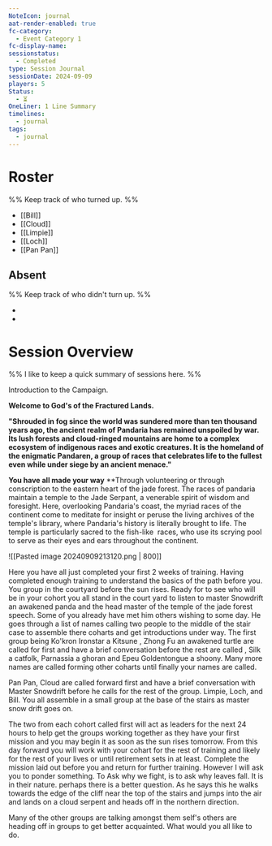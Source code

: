 ```yaml
---
NoteIcon: journal
aat-render-enabled: true
fc-category:
  - Event Category 1
fc-display-name: 
sessionstatus:
  - Completed
type: Session Journal
sessionDate: 2024-09-09
players: 5
Status:
  - ⏳
OneLiner: 1 Line Summary
timelines:
  - journal
tags:
  - journal
---
```

# Roster 

%% Keep track of who turned up. %%

- [[Bill]]
- [[Cloud]]
- [[Limpie]]
- [[Loch]]
- [[Pan Pan]]
## Absent

%% Keep track of who didn't turn up. %%

- 
- 

# Session Overview

%% I like to keep a quick summary of sessions here. %%

Introduction to the Campaign.

**Welcome to God's of the Fractured Lands.** 

**"Shrouded in fog since the world was sundered more than ten thousand years ago, the ancient realm of Pandaria has remained unspoiled by war. Its lush forests and cloud-ringed mountains are home to a complex ecosystem of indigenous races and exotic creatures. It is the homeland of the enigmatic Pandaren, a group of races that celebrates life to the fullest even while under siege by an ancient menace."**

**You have all made your way** **Through volunteering or through conscription to the eastern heart of the jade forest. The races of pandaria maintain a temple to the Jade Serpant, a venerable spirit of wisdom and foresight.  Here, overlooking Pandaria's coast, the myriad races of the continent come to meditate for insight or peruse the living archives of the temple's library, where Pandaria's history is literally brought to life. The temple is particularly sacred to the fish-like  races, who use its scrying pool to serve as their eyes and ears throughout the continent.


![[Pasted image 20240909213120.png | 800]]


Here you have all just completed your first 2 weeks of training. Having completed enough training to understand  the basics of the path before you. You group in the courtyard before the sun rises. Ready for to see who will be in your cohort you all stand in the court yard to listen to master Snowdrift an awakened panda and the head master of the temple of the jade forest speech.  Some of you already have met him others wishing to some day. He goes through a list of names calling two people to the middle of the stair case to assemble there coharts and get introductions under way.  The first group being Ko'kron Ironstar a Kitsune , Zhong Fu an awakened turtle are called for first and have a brief conversation before the rest are called , Silk a catfolk, Parnassia a ghoran and Epeu Goldentongue a shoony. Many more names are called forming other coharts until finally your names are called. 

Pan Pan, Cloud  are called forward first and have a brief conversation with Master Snowdrift before he calls for the rest of the group. Limpie, Loch, and Bill. You all assemble in a small group at the base of the stairs as master snow drift goes on. 

The two from each cohort called first will act as leaders for the next 24 hours to help get the groups working together as they have your first mission and you may begin it as soon as the sun rises tomorrow. From this day forward you will work with your cohart for the rest of training and likely for the rest of your lives or until retirement sets in at least. Complete the mission laid out before you and return for further training. However I will ask you to ponder something. To Ask why we fight, is to ask why leaves fall. It is in their nature. perhaps there is a better question. As he says this he walks towards the edge of the cliff near the top of the stairs and jumps into the air and lands on a cloud serpent and heads off in the northern direction. 



Many of the other groups are talking amongst them self's others are heading off in groups to get better acquainted. What would you all like to do.